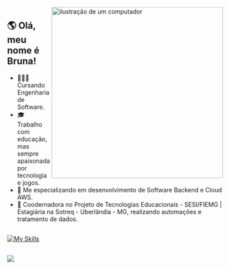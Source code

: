 <img src="https://raw.githubusercontent.com/MicaelliMedeiros/micaellimedeiros/master/image/computer-illustration.png" alt="ilustração de um computador" min-width="400px" max-width="400px" width="400px" align="right">



## 🌎 Olá, meu nome é <strong> Bruna!</strong>
 
- 👩🏽‍💻 Cursando Engenharia de Software.
- 🎓 Trabalho com educação, mas sempre apaixonada por tecnologia e jogos.
- 🚀 Me especializando em desenvolvimento de Software Backend e Cloud AWS. 
- 💼 Coodernadora no Projeto de Tecnologias Educacionais - SESI/FIEMG | Estagiária na Sotreq - Uberlândia - MG, realizando automações e tratamento de dados.


##
[![My Skills](https://skillicons.dev/icons?i=js,html,css,flutter,nodejs)](https://skillicons.dev)

   ##     
  <div> 
  <a href="https://www.linkedin.com/in/bruna-limonti/" target="_blank"><img src="https://img.shields.io/badge/-LinkedIn-%230077B5?style=for-the-badge&logo=linkedin&logoColor=white" target="_blank"></a>
</div>
